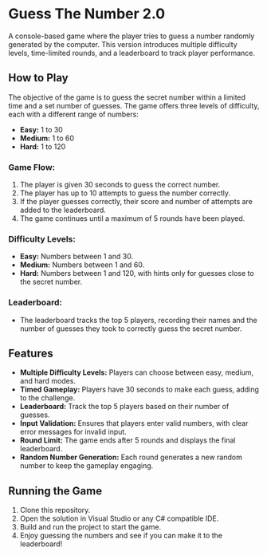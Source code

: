 # Guess The Number 2.0
A console-based game where the player tries to guess a number randomly generated by the computer. This version introduces multiple difficulty levels, time-limited rounds, and a leaderboard to track player performance.

## How to Play
The objective of the game is to guess the secret number within a limited time and a set number of guesses. The game offers three levels of difficulty, each with a different range of numbers:
- **Easy:** 1 to 30
- **Medium:** 1 to 60
- **Hard:** 1 to 120

### Game Flow:
1. The player is given 30 seconds to guess the correct number.
2. The player has up to 10 attempts to guess the number correctly.
3. If the player guesses correctly, their score and number of attempts are added to the leaderboard.
4. The game continues until a maximum of 5 rounds have been played.

### Difficulty Levels:
- **Easy:** Numbers between 1 and 30.
- **Medium:** Numbers between 1 and 60.
- **Hard:** Numbers between 1 and 120, with hints only for guesses close to the secret number.

### Leaderboard:
- The leaderboard tracks the top 5 players, recording their names and the number of guesses they took to correctly guess the secret number.

## Features
- **Multiple Difficulty Levels:** Players can choose between easy, medium, and hard modes.
- **Timed Gameplay:** Players have 30 seconds to make each guess, adding to the challenge.
- **Leaderboard:** Track the top 5 players based on their number of guesses.
- **Input Validation:** Ensures that players enter valid numbers, with clear error messages for invalid input.
- **Round Limit:** The game ends after 5 rounds and displays the final leaderboard.
- **Random Number Generation:** Each round generates a new random number to keep the gameplay engaging.

## Running the Game
1. Clone this repository.
2. Open the solution in Visual Studio or any C# compatible IDE.
3. Build and run the project to start the game.
4. Enjoy guessing the numbers and see if you can make it to the leaderboard!
